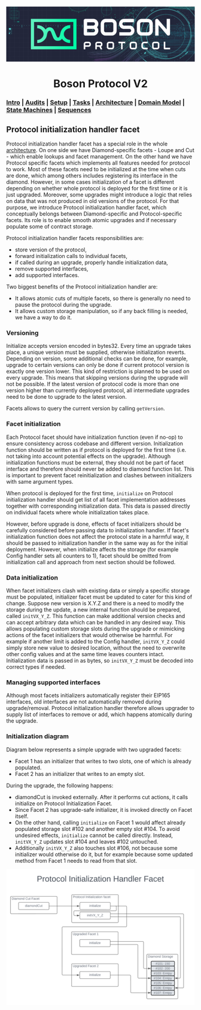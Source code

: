 [![banner](images/banner.png)](https://bosonprotocol.io)

<h1 align="center">Boson Protocol V2</h1>

### [Intro](../README.md) | [Audits](audits.md) | [Setup](setup.md) | [Tasks](tasks.md) | [Architecture](architecture.md) | [Domain Model](domain.md) | [State Machines](state-machines.md) | [Sequences](sequences.md)

## Protocol initialization handler facet

Protocol initialization handler facet has a special role in the whole [architecture](architecture.md). On one side we have Diamond-specific facets - Loupe and Cut - which enable lookups and facet management. On the other hand we have Protocol specific facets which implements all features needed for protocol to work. Most of these facets need to be initialized at the time when cuts are done, which among others includes registering its interface in the diamond. However, in some cases initialization of a facet is different depending on whether whole protocol is deployed for the first time or it is just upgraded. Moreover, some upgrades might introduce a logic that relies on data that was not produced in old versions of the protocol. For that purpose, we introduce Protocol initialization handler facet, which conceptually belongs between Diamond-specific and Protocol-specific facets. Its role is to enable smooth atomic upgrades and if necessary populate some of contract storage.

Protocol initialization handler facets responsibilities are:
- store version of the protocol,
- forward initialization calls to individual facets,
- if called during an upgrade, properly handle initialization data,
- remove supported interfaces,
- add supported interfaces.

Two biggest benefits of the Protocol initialization handler are:
- It allows atomic cuts of multiple facets, so there is generally no need to pause the protocol during the upgrade.
- It allows custom storage manipulation, so if any back filling is needed, we have a way to do it.

### Versioning

Initialize accepts version encoded in bytes32. Every time an upgrade takes place, a unique version must be supplied, otherwise initialization reverts. Depending on version, some additional checks can be done, for example, upgrade to certain versions can only be done if current protocol version is exactly one version lower. This kind of restriction is planned to be used on every upgrade. This means that skipping versions during the upgrade will not be possible. If the latest version of protocol code is more than one version higher than currently deployed protocol, all intermediate upgrades need to be done to upgrade to the latest version.

Facets allows to query the current version by calling `getVersion`.

### Facet initialization

Each Protocol facet should have initialization function (even if no-op) to ensure consistency across codebase and different version. Initialization function should be written as if protocol is deployed for the first time (i.e. not taking into account potential effects on the upgrade). Although initialization functions must be external, they should not be part of facet interface and therefore should never be added to diamond function list. This is important to prevent facet reinitialization and clashes between initializers with same argument types.

When protocol is deployed for the first time, `initialize` on Protocol initialization handler should get list of all facet implementation addresses together with corresponding initialization data. This data is passed directly on individual facets where whole initialization takes place.  

However, before upgrade is done, effects of facet initializers should be carefully considered before passing data to initialization handler. If facet's initialization function does not affect the protocol state in a harmful way, it should be passed to initialization handler in the same way as for the initial deployment. However, when initialize affects the storage (for example Config handler sets all counters to 1), facet should be omitted from initialization call and approach from next section should be followed.

### Data initialization

When facet initializers clash with existing data or simply a specific storage must be populated, initializer facet must be updated to cater for this kind of change. Suppose new version is X.Y.Z and there is a need to modify the storage during the update, a new internal function should be prepared, called `initVX_Y_Z`. This function can make additional version checks and can accept arbitrary data which can be handled in any desired way. This allows populating custom storage slots during the upgrade or mimicking actions of the facet initializers that would otherwise be harmful. For example if another limit is added to the Config handler, `initVX_Y_Z` could simply store new value to desired location, without the need to overwrite other config values and at the same time leaves counters intact.  
Initialization data is passed in as bytes, so `initVX_Y_Z` must be decoded into correct types if needed.

### Managing supported interfaces

Although most facets initializers automatically register their EIP165 interfaces, old interfaces are not automatically removed during upgrade/removal. Protocol initialization handler therefore allows upgrader to supply list of interfaces to remove or add, which happens atomically during the upgrade.


### Initialization diagram
Diagram below represents a simple upgrade with two upgraded facets:
- Facet 1 has an initializer that writes to two slots, one of which is already populated.
- Facet 2 has an initializer that writes to an empty slot.

During the upgrade, the following happens:
- diamondCut is invoked externally. After it performs cut actions, it calls initialize on Protocol Initialization Facet.
- Since Facet 2 has upgrade-safe initializer, it is invoked directly on Facet itself.
- On the other hand, calling `initialize` on Facet 1 would affect already populated storage slot #102 and another empty slot #104. To avoid undesired effects, `initialize` cannot be called directly. Instead, `initVX_Y_Z` updates slot #104 and leaves #102 untouched.
- Additionally `initVX_Y_Z` also touches slot #106, not because some initializer would otherwise do it, but for example because some updated method from Facet 1 needs to read from that slot.

![Protocol Initialization Handler](images/Boson_Protocol_V2_-_Protocol_Initialization_Hander.png)
